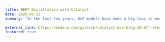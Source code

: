 ```yaml
---
title: BERT Distillation with Catalyst
date: 2020-06-23
summary: "In the last few years, NLP models have made a big leap in most machine learning tasks. BERT or BERT-based models are the most popular NLP models currently. But there is one big problem - there are about 110 million parameters which could decrease inference speed. Could we get our model smaller without losing quality?"

external_link: https://medium.com/pytorch/catalyst-dev-blog-20-07-release-fb489cd23e14?source=friends_link&sk=7ab92169658fe9a9e1c44068f28cc36c
featured: true
---
```


